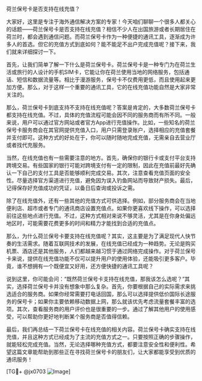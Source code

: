 荷兰保号卡是否支持在线充值？

大家好，这里是专注于海外通信解决方案的专家！今天咱们聊聊一个很多人都关心的话题——荷兰保号卡是否支持在线充值？相信不少人在出国旅游或者长期居住在荷兰时，都会遇到通信问题。而荷兰保号卡作为一种便捷的通讯工具，逐渐成为许多人的首选。但它的充值方式到底如何？能不能足不出户完成充值呢？接下来，我们就来详细探讨一下。

首先，让我们简单了解一下什么是荷兰保号卡。荷兰保号卡是一种专门为在荷兰生活或旅行的人设计的手机SIM卡，它能让你在荷兰使用当地的网络服务，包括通话、短信和数据流量等。相比于漫游服务，保号卡不仅费用更低，而且使用起来更加方便。那么，对于这样一个重要的通讯工具，它的在线充值功能自然是大家非常关注的。

那么，荷兰保号卡到底支持不支持在线充值呢？答案是肯定的，大多数荷兰保号卡都支持在线充值。不过，具体的充值流程可能会因不同的服务商而有所不同。一般来说，用户可以通过官方网站或者官方App进行充值操作。比如，一些知名的荷兰保号卡服务商会在其官网提供充值入口，用户只需登录账户，选择相应的充值套餐并支付即可。这种方式的好处在于，你可以随时随地完成充值，无需亲自去营业厅或者找代充服务。

当然，在线充值也有一些需要注意的地方。首先，确保你的银行卡或支付平台支持跨境交易。有些国家的银行可能对跨境支付有一定的限制，因此在充值前最好先确认一下自己的支付工具是否能够顺利完成交易。其次，注意查看充值页面的安全性。尽量选择官方渠道进行充值，避免因为误入钓鱼网站而导致财产损失。最后，记得保存好充值成功的凭证，以备日后查询或投诉之需。

除了在线充值外，还有一些其他的充值方式可供选择。例如，部分服务商会在当地便利店、超市或者专门的通讯商店设置充值点。如果你更喜欢线下操作，可以选择前往这些地点进行充值。不过，这种方式相对来说不够灵活，尤其是在你身处偏远地区时，可能需要花费更多的时间和精力才能找到合适的充值点。

那么，为什么荷兰保号卡要支持在线充值呢？其实，这主要是为了满足现代人快节奏的生活需求。随着互联网技术的发展，在线充值已经成为一种趋势。无论是购买机票、酒店还是其他服务，人们都越来越习惯于通过网络完成操作。对于荷兰保号卡来说，提供在线充值功能不仅可以提升用户的使用体验，还能吸引更多客户。毕竟，谁不想拥有一个既便宜又好用，还方便快捷的通讯工具呢？

说到这里，你可能会问：“既然荷兰保号卡支持在线充值，那我该怎么选呢？”其实，选择荷兰保号卡并没有想象中那么复杂。首先，你要根据自己的实际需求来挑选适合的服务商。如果你经常需要打电话回国，那么可以选择提供低价国际长途服务的保号卡；如果你主要依赖移动数据上网，那么就该优先考虑流量套餐丰富的选项。其次，查看服务商的用户评价也是很重要的一步。通过了解其他用户的使用感受，可以帮助你更好地判断某个服务商是否值得信赖。

最后，我们再总结一下荷兰保号卡在线充值的相关内容。荷兰保号卡确实支持在线充值，并且这种方式已经成为了主流的充值方式之一。只要按照正确的步骤操作，就能轻松完成充值。当然，无论选择哪种充值方式，都要注意安全性和便利性。希望这篇文章能帮助到那些正在寻找荷兰保号卡的朋友们，让大家都能享受到优质的通讯服务！

[TG💪+ @jx0703 ![Image](https://github.com/user-attachments/assets/dbca1d08-cadb-493c-b0ec-ad6f7a83f270)]
